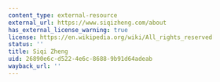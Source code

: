 ```yaml
---
content_type: external-resource
external_url: https://www.siqizheng.com/about
has_external_license_warning: true
license: https://en.wikipedia.org/wiki/All_rights_reserved
status: ''
title: Siqi Zheng
uid: 26890e6c-d522-4e6c-8688-9b91d64adeab
wayback_url: ''
---
```

